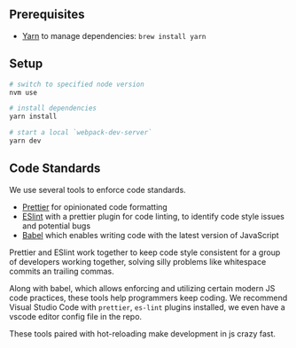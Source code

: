 ## Prerequisites 

- [Yarn](https://classic.yarnpkg.com/en/) to manage dependencies: `brew install yarn`

## Setup

```bash
# switch to specified node version
nvm use

# install dependencies
yarn install

# start a local `webpack-dev-server`
yarn dev
```

## Code Standards

We use several tools to enforce code standards.

- [Prettier](https://prettier.io/docs/en/cli.html) for opinionated code formatting
- [ESlint](https://eslint.org/) with a prettier plugin for code linting, to identify code style issues and potential bugs
- [Babel](https://github.com/babel/babel) which enables writing code with the latest version of JavaScript

Prettier and ESlint work together to keep code style consistent for a group of developers working together, solving silly problems like whitespace commits an trailing commas.

Along with babel, which allows enforcing and utilizing certain modern JS code practices, these tools help programmers keep coding.
We recommend Visual Studio Code with `prettier`, `es-lint` plugins installed, we even have a vscode editor config file in the repo.

These tools paired with hot-reloading make development in js crazy fast.
